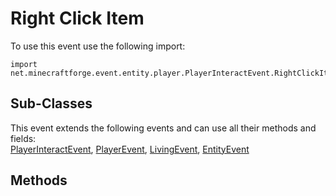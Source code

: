 # Right Click Item

To use this event use the following import:
```groovy:no-line-numbers
import net.minecraftforge.event.entity.player.PlayerInteractEvent.RightClickItem
```

## Sub-Classes
This event extends the following events and can use all their methods and fields: <br>
[PlayerInteractEvent](index.md), [PlayerEvent](../player_event/index.md), [LivingEvent](../living_event/index.md), [EntityEvent](../entity_event/index.md)

## Methods
